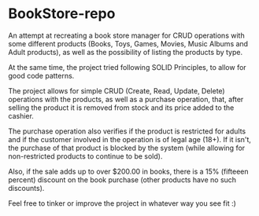 # BookStore-repo

An attempt at recreating a book store manager for CRUD operations with some different products (Books, Toys, Games, Movies, Music Albums and Adult products), as well as the possibility of listing the products by type.

At the same time, the project tried following SOLID Principles, to allow for good code patterns.

The project allows for simple CRUD (Create, Read, Update, Delete) operations with the products, as well as a purchase operation, that, after selling the product it is removed  from stock and its price added to the cashier.

The purchase operation also verifies if the product is restricted for adults and if the customer involved in the operation is of legal age (18+). If it isn't, the purchase of that product is blocked by the system (while allowing for non-restricted products to continue to be sold).

Also, if the sale adds up to over $200.00 in books, there is a 15% (fifteeen percent) discount on the book purchase (other products have no such discounts).

Feel free to tinker or improve the project in whatever way you see fit :)
